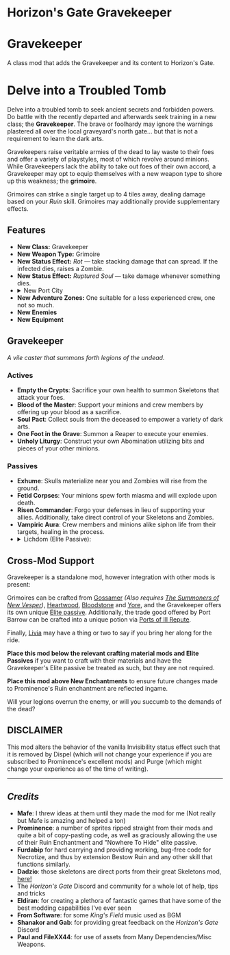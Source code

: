 # Horizon's Gate Gravekeeper

# Gravekeeper
A class mod that adds the Gravekeeper and its content to Horizon's Gate.




# Delve into a Troubled Tomb

Delve into a troubled tomb to seek ancient secrets and forbidden powers. Do battle with the recently departed and afterwards seek training in a new class; the **Gravekeeper**. The brave or foolhardy may ignore the warnings plastered all over the local graveyard's north gate... but that is not a requirement to learn the dark arts.

Gravekeepers raise veritable armies of the dead to lay waste to their foes and offer a variety of playstyles, most of which revolve around minions. While Gravekeepers lack the ability to take out foes of their own accord, a Gravekeeper may opt to equip themselves with a new weapon type to shore up this weakness; the **grimoire**.

Grimoires can strike a single target up to 4 tiles away, dealing damage based on your *Ruin* skill. Grimoires may additionally provide supplementary effects.

## Features
- **New Class:** Gravekeeper
- **New Weapon Type:** Grimoire
- **New Status Effect:** *Rot* — take stacking damage that can spread. If the infected dies, raises a Zombie.
- **New Status Effect:** *Ruptured Soul* — take damage whenever something dies.
- <details><summary>New Port City</summary> (Located at X 247, Y 373, southeast of Jascias.)</details>
- **New Adventure Zones:** One suitable for a less experienced crew, one not so much.
- **New Enemies**
- **New Equipment**

## Gravekeeper
*A vile caster that summons forth legions of the undead.*

### Actives
- **Empty the Crypts**: Sacrifice your own health to summon Skeletons that attack your foes.
- **Blood of the Master**: Support your minions and crew members by offering up your blood as a sacrifice.
- **Soul Pact**: Collect souls from the deceased to empower a variety of dark arts.
- **One Foot in the Grave**: Summon a Reaper to execute your enemies.
- **Unholy Liturgy**: Construct your own Abomination utilizing bits and pieces of your other minions.

### Passives
- **Exhume**: Skulls materialize near you and Zombies will rise from the ground.
- **Fetid Corpses**: Your minions spew forth miasma and will explode upon death.
- **Risen Commander**: Forgo your defenses in lieu of supporting your allies. Additionally, take direct control of your Skeletons and Zombies.
- **Vampiric Aura**: Crew members and minions alike siphon life from their targets, healing in the process.
- <details><summary>Lichdom (Elite Passive):</summary> Rise once more upon death, becoming a powerful Lich.</details>

## Cross-Mod Support

Gravekeeper is a standalone mod, however integration with other mods is present:

Grimoires can be crafted from [Gossamer](https://steamcommunity.com/sharedfiles/filedetails/?id=2975431040) *(Also requires [The Summoners of New Vesper](https://steamcommunity.com/sharedfiles/filedetails/?id=2864331568))*, [Heartwood](https://steamcommunity.com/sharedfiles/filedetails/?id=2667588820), [Bloodstone](https://steamcommunity.com/sharedfiles/filedetails/?id=2870452778) and [Yore](https://steamcommunity.com/sharedfiles/filedetails/?id=3367799950), and the Gravekeeper offers its own unique [Elite passive](https://steamcommunity.com/sharedfiles/filedetails/?id=3044437113). Additionally, the trade good offered by Port Barrow can be crafted into a unique potion via [Ports of Ill Repute](https://steamcommunity.com/sharedfiles/filedetails/?id=2828763440).

Finally, [Livia](https://steamcommunity.com/sharedfiles/filedetails/?id=2345135808) may have a thing or two to say if you bring her along for the ride.

**Place this mod below the relevant crafting material mods and Elite Passives** if you want to craft with their materials and have the Gravekeeper's Elite passive be treated as such, but they are not required.

**Place this mod above New Enchantments** to ensure future changes made to Prominence's Ruin enchantment are reflected ingame.

Will your legions overrun the enemy, or will you succumb to the demands of the dead?

## DISCLAIMER
This mod alters the behavior of the vanilla Invisibility status effect such that it is removed by Dispel (which will not change your experience if you are subscribed to Prominence's excellent mods) and Purge (which might change your experience as of the time of writing). 

---

## *Credits*
- **Mafe**: I threw ideas at them until they made the mod for me (Not really but Mafe is amazing and helped a ton)
- **Prominence**: a number of sprites ripped straight from their mods and quite a bit of copy-pasting code, as well as graciously allowing the use of their Ruin Enchantment and "Nowhere To Hide" elite passive.
- **Furdabip** for hard carrying and providing working, bug-free code for Necrotize, and thus by extension Bestow Ruin and any other skill that functions similarly.
- **Dadzio**: those skeletons are direct ports from their great Skeletons mod, [here!](https://steamcommunity.com/sharedfiles/filedetails/?id=2670522662)
- The *Horizon's Gate* Discord and community for a whole lot of help, tips and tricks
- **Eldiran**: for creating a plethora of fantastic games that have some of the best modding capabilities I've ever seen
- **From Software**: for some *King's Field* music used as BGM
- **Shanakor and Gab**: for providing great feedback on the *Horizon's Gate* Discord
- **Paul and FileXX44**: for use of assets from Many Dependencies/Misc Weapons.
